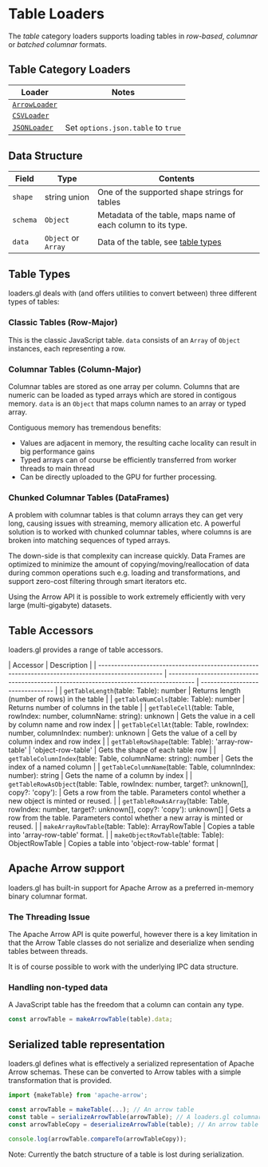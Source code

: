 # Table Loaders

The _table_ category loaders supports loading tables in _row-based_, _columnar_ or _batched columnar_ formats.

## Table Category Loaders

| Loader                                                         | Notes                              |
| -------------------------------------------------------------- | ---------------------------------- |
| [`ArrowLoader`](modules/arrow/docs/api-reference/arrow-loader) |                                    |
| [`CSVLoader`](modules/csv/docs/api-reference/csv-loader)       |                                    |
| [`JSONLoader`](modules/json/docs/api-reference/json-loader)    | Set `options.json.table` to `true` |

## Data Structure

| Field    | Type                | Contents                                                     |
| -------- | ------------------- | ------------------------------------------------------------ |
| `shape`  | string union        | One of the supported shape strings for tables                |
| `schema` | `Object`            | Metadata of the table, maps name of each column to its type. |
| `data`   | `Object` or `Array` | Data of the table, see [table types](#table-types)           |

## Table Types

loaders.gl deals with (and offers utilities to convert between) three different types of tables:

### Classic Tables (Row-Major)

This is the classic JavaScript table. `data` consists of an `Array` of `Object` instances, each representing a row.

### Columnar Tables (Column-Major)

Columnar tables are stored as one array per column. Columns that are numeric can be loaded as typed arrays which are stored in contigous memory. `data` is an `Object` that maps column names to an array or typed array.

Contiguous memory has tremendous benefits:

- Values are adjacent in memory, the resulting cache locality can result in big performance gains
- Typed arrays can of course be efficiently transferred from worker threads to main thread
- Can be directly uploaded to the GPU for further processing.

### Chunked Columnar Tables (DataFrames)

A problem with columnar tables is that column arrays they can get very long, causing issues with streaming, memory allication etc. A powerful solution is to worked with chunked columnar tables, where columns is are broken into matching sequences of typed arrays.

The down-side is that complexity can increase quickly. Data Frames are optimized to minimize the amount of copying/moving/reallocation of data during common operations such e.g. loading and transformations, and support zero-cost filtering through smart iterators etc.

Using the Arrow API it is possible to work extremely efficiently with very large (multi-gigabyte) datasets.

## Table Accessors

loaders.gl provides a range of table accessors.

| Accessor                                                                                           | Description                                                                            |
| -------------------------------------------------------------------------------------------------- | -------------------------------------------------------------------------------------- | -------------------------------- |
| `getTableLength`(table: Table): number                                                             | Returns length (number of rows) in the table                                           |
| `getTableNumCols`(table: Table): number                                                            | Returns number of columns in the table                                                 |
| `getTableCell`(table: Table, rowIndex: number, columnName: string): unknown                        | Gets the value in a cell by column name and row index                                  |
| `getTableCellAt`(table: Table, rowIndex: number, columnIndex: number): unknown                     | Gets the value of a cell by column index and row index                                 |
| `getTableRowShape`(table: Table): 'array-row-table'                                                | 'object-row-table'                                                                     | Gets the shape of each table row |
| `getTableColumnIndex`(table: Table, columnName: string): number                                    | Gets the index of a named column                                                       |
| `getTableColumnName`(table: Table, columnIndex: number): string                                    | Gets the name of a column by index                                                     |
| `getTableRowAsObject`(table: Table, rowIndex: number, target?: unknown[], copy?: 'copy'):          | Gets a row from the table. Parameters contol whether a new object is minted or reused. |
| `getTableRowAsArray`(table: Table, rowIndex: number, target?: unknown[], copy?: 'copy'): unknown[] | Gets a row from the table. Parameters contol whether a new array is minted or reused.  |
| `makeArrayRowTable`(table: Table): ArrayRowTable                                                   | Copies a table into 'array-row-table' format.                                          |
| `makeObjectRowTable`(table: Table): ObjectRowTable                                                 | Copies a table into 'object-row-table' format                                          |

## Apache Arrow support

loaders.gl has built-in support for Apache Arrow as a preferred in-memory binary columnar format.

### The Threading Issue

The Apache Arrow API is quite powerful, however there is a key limitation in that the Arrow Table classes do not serialize and deserialize when sending tables between threads.

It is of course possible to work with the underlying IPC data structure.

### Handling non-typed data

A JavaScript table has the freedom that a column can contain any type.


```typescript
const arrowTable = makeArrowTable(table).data;
```

## Serialized table representation

loaders.gl defines what is effectively a serialized representation of Apache Arrow schemas. These can be converted to Arrow tables with a simple transformation that is provided.

```typescript
import {makeTable} from 'apache-arrow';

const arrowTable = makeTable(...); // An arrow table
const table = serializeArrowTable(arrowTable); // A loaders.gl columnar table
const arrowTableCopy = deserializeArrowTable(table); // An arrow table

console.log(arrowTable.compareTo(arrowTableCopy));
```

Note: Currently the batch structure of a table is lost during serialization.

